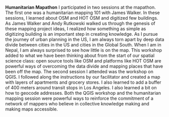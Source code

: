 **Humanitarian Mapathon**
I participated in two sessions at the mapathon. The first one was a humanitarian mapping 101 with James Walker. In these sessions, I learned about OSM and HOT OSM and digitized few buildings. As James Walker and Andy Rutkowski walked us through the genesis of these mapping project ideas, I realized how something as simple as digitizing building is an important step in creating knowledge. As I pursue the journey of urban planning in the US, I am always torn apart by deep data divide between cities in the US and cities in the Global South. When I am in Nepal, I am always surprised to see how little is on the map. This workshop added to what we have been thinking about from the start of our spatial science class: open source tools like OSM and platforms like HOT OSM are powerful ways of overcoming the data divide and mapping places that have been off the map. The second session I attended was the workshop on QGIS. I followed along the instructions by our facilitator and created a map with layers of apartments and grocery stores. I also learned to add a buffer of 400 meters around transit stops in Los Angeles. I also learned a bit on how to geocode addresses. Both the QGIS workshop and the humanitarian mapping session were powerful ways to reinforce the commitment of a network of mappers who believe in collective knowledge making and making maps accessible. 
